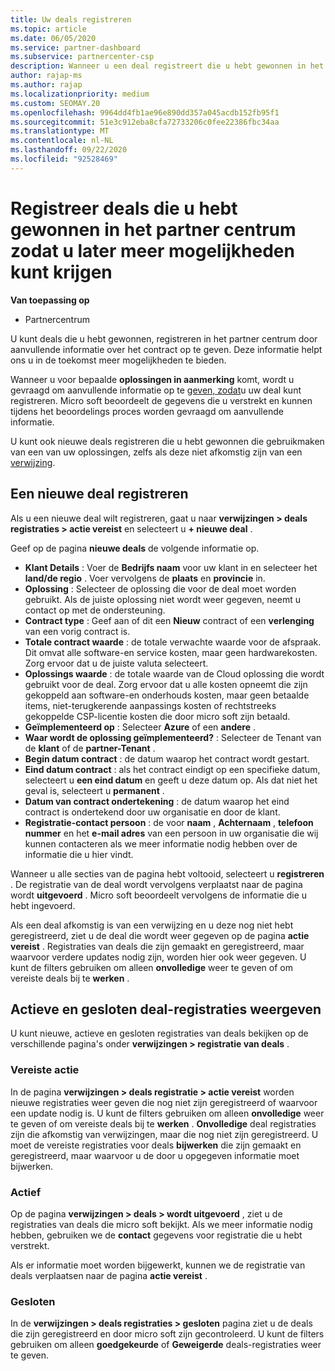 ```yaml
---
title: Uw deals registreren
ms.topic: article
ms.date: 06/05/2020
ms.service: partner-dashboard
ms.subservice: partnercenter-csp
description: Wanneer u een deal registreert die u hebt gewonnen in het partner centrum, helpt micro soft u in de toekomst meer mogelijkheden te bieden.
author: rajap-ms
ms.author: rajap
ms.localizationpriority: medium
ms.custom: SEOMAY.20
ms.openlocfilehash: 9964dd4fb1ae96e890dd357a045acdb152fb95f1
ms.sourcegitcommit: 51e3c912eba8cfa72733206c0fee22386fbc34aa
ms.translationtype: MT
ms.contentlocale: nl-NL
ms.lasthandoff: 09/22/2020
ms.locfileid: "92528469"
---
```

# <a name="register-deals-youve-won-in-partner-center-so-you-can-get-more-opportunities-later"></a>Registreer deals die u hebt gewonnen in het partner centrum zodat u later meer mogelijkheden kunt krijgen

**Van toepassing op**

- Partnercentrum

U kunt deals die u hebt gewonnen, registreren in het partner centrum door aanvullende informatie over het contract op te geven. Deze informatie helpt ons u in de toekomst meer mogelijkheden te bieden.

Wanneer u voor bepaalde **oplossingen in aanmerking** komt, wordt u gevraagd om aanvullende informatie op te [geven, zodat](manage-leads.md)u uw deal kunt registreren. Micro soft beoordeelt de gegevens die u verstrekt en kunnen tijdens het beoordelings proces worden gevraagd om aanvullende informatie.

U kunt ook nieuwe deals registreren die u hebt gewonnen die gebruikmaken van een van uw oplossingen, zelfs als deze niet afkomstig zijn van een [verwijzing](referrals.md). 

## <a name="register-a-new-deal"></a>Een nieuwe deal registreren

Als u een nieuwe deal wilt registreren, gaat u naar **verwijzingen > deals registraties > actie vereist** en selecteert u **+ nieuwe deal** .

Geef op de pagina **nieuwe deals** de volgende informatie op.

- **Klant Details** : Voer de **Bedrijfs naam** voor uw klant in en selecteer het **land/de regio** . Voer vervolgens de **plaats** en **provincie** in.
- **Oplossing** : Selecteer de oplossing die voor de deal moet worden gebruikt. Als de juiste oplossing niet wordt weer gegeven, neemt u contact op met de ondersteuning.
- **Contract type** : Geef aan of dit een **Nieuw** contract of een **verlenging** van een vorig contract is.
- **Totale contract waarde** : de totale verwachte waarde voor de afspraak. Dit omvat alle software-en service kosten, maar geen hardwarekosten. Zorg ervoor dat u de juiste valuta selecteert.
- **Oplossings waarde** : de totale waarde van de Cloud oplossing die wordt gebruikt voor de deal. Zorg ervoor dat u alle kosten opneemt die zijn gekoppeld aan software-en onderhouds kosten, maar geen betaalde items, niet-terugkerende aanpassings kosten of rechtstreeks gekoppelde CSP-licentie kosten die door micro soft zijn betaald.
- **Geïmplementeerd op** : Selecteer **Azure** of een **andere** .
- **Waar wordt de oplossing geïmplementeerd?** : Selecteer de Tenant van de **klant** of de **partner-Tenant** .
- **Begin datum contract** : de datum waarop het contract wordt gestart.
- **Eind datum contract** : als het contract eindigt op een specifieke datum, selecteert u **een eind datum** en geeft u deze datum op. Als dat niet het geval is, selecteert u **permanent** .
- **Datum van contract ondertekening** : de datum waarop het eind contract is ondertekend door uw organisatie en door de klant.
- **Registratie-contact persoon** : de voor **naam** , **Achternaam** , **telefoon nummer** en het **e-mail adres** van een persoon in uw organisatie die wij kunnen contacteren als we meer informatie nodig hebben over de informatie die u hier vindt.

Wanneer u alle secties van de pagina hebt voltooid, selecteert u **registreren** . De registratie van de deal wordt vervolgens verplaatst naar de pagina wordt **uitgevoerd** . Micro soft beoordeelt vervolgens de informatie die u hebt ingevoerd.

Als een deal afkomstig is van een verwijzing en u deze nog niet hebt geregistreerd, ziet u de deal die wordt weer gegeven op de pagina **actie vereist** . Registraties van deals die zijn gemaakt en geregistreerd, maar waarvoor verdere updates nodig zijn, worden hier ook weer gegeven. U kunt de filters gebruiken om alleen **onvolledige** weer te geven of om vereiste deals bij te **werken** .

## <a name="viewing-active-and-closed-deal-registrations"></a>Actieve en gesloten deal-registraties weergeven

U kunt nieuwe, actieve en gesloten registraties van deals bekijken op de verschillende pagina's onder **verwijzingen > registratie van deals** .

### <a name="action-required"></a>Vereiste actie

In de pagina **verwijzingen > deals registratie > actie vereist** worden nieuwe registraties weer geven die nog niet zijn geregistreerd of waarvoor een update nodig is. U kunt de filters gebruiken om alleen **onvolledige** weer te geven of om vereiste deals bij te **werken** . **Onvolledige** deal registraties zijn die afkomstig van verwijzingen, maar die nog niet zijn geregistreerd. U moet de vereiste registraties voor deals **bijwerken** die zijn gemaakt en geregistreerd, maar waarvoor u de door u opgegeven informatie moet bijwerken.

### <a name="in-progress"></a>Actief

Op de pagina **verwijzingen > deals > wordt uitgevoerd** , ziet u de registraties van deals die micro soft bekijkt. Als we meer informatie nodig hebben, gebruiken we de **contact** gegevens voor registratie die u hebt verstrekt.

Als er informatie moet worden bijgewerkt, kunnen we de registratie van deals verplaatsen naar de pagina **actie vereist** .

### <a name="closed"></a>Gesloten

In de **verwijzingen > deals registraties > gesloten** pagina ziet u de deals die zijn geregistreerd en door micro soft zijn gecontroleerd. U kunt de filters gebruiken om alleen **goedgekeurde** of **Geweigerde** deals-registraties weer te geven.
